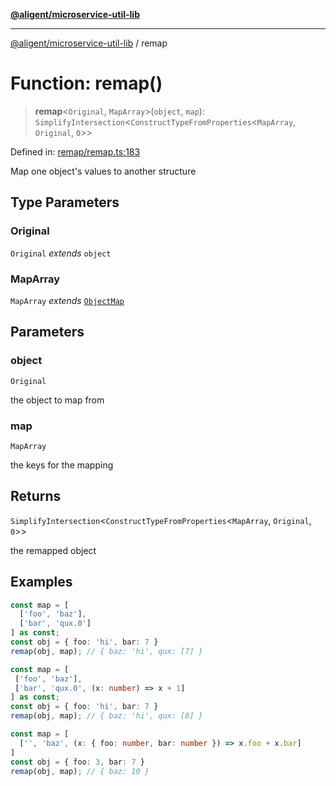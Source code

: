 [**@aligent/microservice-util-lib**](../modules.md)

***

[@aligent/microservice-util-lib](../modules.md) / remap

# Function: remap()

> **remap**\<`Original`, `MapArray`\>(`object`, `map`): `SimplifyIntersection`\<`ConstructTypeFromProperties`\<`MapArray`, `Original`, `0`\>\>

Defined in: [remap/remap.ts:183](https://github.com/aligent/microservice-development-utilities/blob/e13483771966234032f5249dc36c2c31c71d7cf1/packages/microservice-util-lib/src/remap/remap.ts#L183)

Map one object's values to another structure

## Type Parameters

### Original

`Original` *extends* `object`

### MapArray

`MapArray` *extends* [`ObjectMap`](../type-aliases/ObjectMap.md)

## Parameters

### object

`Original`

the object to map from

### map

`MapArray`

the keys for the mapping

## Returns

`SimplifyIntersection`\<`ConstructTypeFromProperties`\<`MapArray`, `Original`, `0`\>\>

the remapped object

## Examples

```ts
const map = [
  ['foo', 'baz'],
  ['bar', 'qux.0']
] as const;
const obj = { foo: 'hi', bar: 7 }
remap(obj, map); // { baz: 'hi', qux: [7] }
```

```ts
const map = [
 ['foo', 'baz'],
 ['bar', 'qux.0', (x: number) => x + 1]
] as const;
const obj = { foo: 'hi', bar: 7 }
remap(obj, map); // { baz: 'hi', qux: [8] }
```

```ts
const map = [
  ['', 'baz', (x: { foo: number, bar: number }) => x.foo + x.bar]
]
const obj = { foo: 3, bar: 7 }
remap(obj, map); // { baz: 10 }
```
